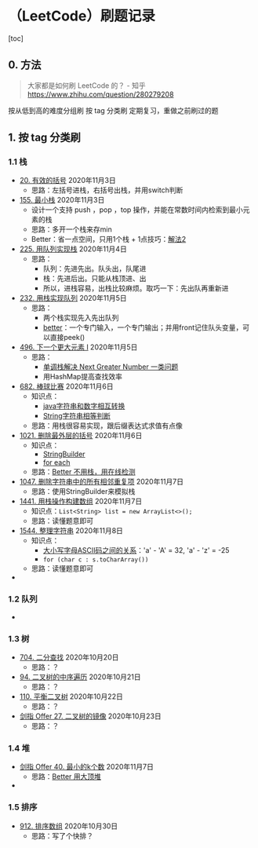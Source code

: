 # （LeetCode）刷题记录

[toc]

## 0. 方法

> 大家都是如何刷 LeetCode 的？ - 知乎 https://www.zhihu.com/question/280279208

按从低到高的难度分组刷
按 tag 分类刷
定期复习，重做之前刷过的题



## 1. 按 tag 分类刷

### 1.1 栈

* [20. 有效的括号](https://leetcode-cn.com/problems/valid-parentheses/)  2020年11月3日
  * 思路：左括号进栈，右括号出栈，并用switch判断
* [155. 最小栈]()  2020年11月3日
  * 设计一个支持 push ，pop ，top 操作，并能在常数时间内检索到最小元素的栈
  * 思路：多开一个栈来存min
  * Better：省一点空间，只用1个栈 + 1点技巧：[解法2](https://leetcode-cn.com/problems/min-stack/solution/xiang-xi-tong-su-de-si-lu-fen-xi-duo-jie-fa-by-38/)
* [225. 用队列实现栈](https://leetcode-cn.com/problems/implement-stack-using-queues/)  2020年11月4日
  * 思路：
    * 队列：先进先出。队头出，队尾进
    * 栈：先进后出。只能从栈顶进、出
    * 所以，进栈容易，出栈比较麻烦。取巧一下：先出队再重新进
* [232. 用栈实现队列](https://leetcode-cn.com/problems/implement-queue-using-stacks/)  2020年11月5日
  * 思路：
    * 两个栈实现先入先出队列
    * [better](https://leetcode-cn.com/problems/implement-queue-using-stacks/solution/shi-yong-liang-ge-zhan-yi-ge-zhuan-men-ru-dui-yi-g/)：一个专门输入，一个专门输出；并用front记住队头变量，可以直接peek()
* [496. 下一个更大元素 I](https://leetcode-cn.com/problems/next-greater-element-i/)  2020年11月5日
  * 思路：
    * [单调栈解决 Next Greater Number 一类问题](https://leetcode-cn.com/problems/next-greater-element-i/solution/dan-diao-zhan-jie-jue-next-greater-number-yi-lei-w/)
    * 用HashMap提高查找效率
* [682. 棒球比赛](https://leetcode-cn.com/problems/baseball-game/)    2020年11月6日
  * 知识点：
    * [java字符串和数字相互转换](https://blog.csdn.net/nuoyuezuo/article/details/85095869?utm_medium=distribute.pc_relevant_t0.none-task-blog-BlogCommendFromMachineLearnPai2-1.add_param_isCf&depth_1-utm_source=distribute.pc_relevant_t0.none-task-blog-BlogCommendFromMachineLearnPai2-1.add_param_isCf)
    * [String字符串相等判断](https://blog.csdn.net/java_collect/article/details/102744656?utm_medium=distribute.pc_relevant.none-task-blog-BlogCommendFromMachineLearnPai2-3.add_param_isCf&depth_1-utm_source=distribute.pc_relevant.none-task-blog-BlogCommendFromMachineLearnPai2-3.add_param_isCf)
  * 思路：用栈很容易实现，跟后缀表达式求值有点像
* [1021. 删除最外层的括号](https://leetcode-cn.com/problems/remove-outermost-parentheses/)  2020年11月6日
  * 知识点：
    * [StringBuilder](https://www.runoob.com/java/java-stringbuffer.html)
    * [for each](https://www.runoob.com/java/method-for.html)
  * 思路：[Better 不用栈，用在线检测](https://leetcode-cn.com/problems/remove-outermost-parentheses/solution/jian-ji-de-java-shi-xian-by-huaouo/)
* [1047. 删除字符串中的所有相邻重复项](https://leetcode-cn.com/problems/remove-all-adjacent-duplicates-in-string/)  2020年11月7日
  * 思路：使用StringBuilder来模拟栈
* [1441. 用栈操作构建数组](https://leetcode-cn.com/problems/build-an-array-with-stack-operations/)  2020年11月7日
  * 知识点：`List<String> list = new ArrayList<>();`
  * 思路：读懂题意即可
* [1544. 整理字符串](https://leetcode-cn.com/problems/make-the-string-great/)  2020年11月8日
  * 知识点：
    * [大小写字母ASCII码之间的关系](https://baike.baidu.com/item/ASCII)：'a' - 'A' = 32, 'a' - 'z' = -25
    * `for (char c : s.toCharArray())`
  * 思路：读懂题意即可
* 



### 1.2 队列

* 



### 1.3 树

* [704. 二分查找](https://leetcode-cn.com/problems/binary-search/)  2020年10月20日
  * 思路：？
* [94. 二叉树的中序遍历](https://leetcode-cn.com/problems/binary-tree-inorder-traversal/)  2020年10月21日
  * 思路：？
* [110. 平衡二叉树](https://leetcode-cn.com/problems/balanced-binary-tree/)  2020年10月22日
  * 思路：？
* [剑指 Offer 27. 二叉树的镜像](https://leetcode-cn.com/problems/er-cha-shu-de-jing-xiang-lcof/)  2020年10月23日
  * 思路：？



### 1.4 堆

* [剑指 Offer 40. 最小的k个数](https://leetcode-cn.com/problems/zui-xiao-de-kge-shu-lcof/)  2020年11月7日
  * 思路：[Better 用大顶堆](https://leetcode-cn.com/problems/zui-xiao-de-kge-shu-lcof/solution/3chong-jie-fa-miao-sha-topkkuai-pai-dui-er-cha-sou/)
* 

 

### 1.5 排序

* [912. 排序数组](https://leetcode-cn.com/problems/sort-an-array/)  2020年10月30日
  * 思路：写了个快排？